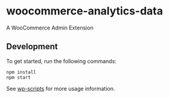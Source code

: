 # woocommerce-analytics-data

A WooCommerce Admin Extension

## Development

To get started, run the following commands:

```text
npm install
npm start
```

See [wp-scripts](https://github.com/WordPress/gutenberg/tree/master/packages/scripts) for more usage information.

